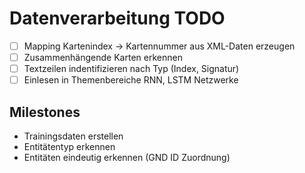 # Datenverarbeitung TODO
- [ ] Mapping Kartenindex -> Kartennummer aus XML-Daten erzeugen
- [ ] Zusammenhängende Karten erkennen
- [ ] Textzeilen indentifizieren nach Typ (Index, Signatur)
- [ ] Einlesen in Themenbereiche RNN, LSTM Netzwerke

## Milestones
- Trainingsdaten erstellen
- Entitätentyp erkennen
- Entitäten eindeutig erkennen (GND ID Zuordnung)
